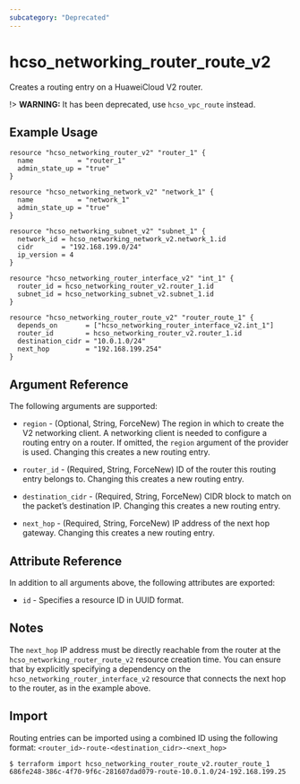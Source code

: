 ```yaml
---
subcategory: "Deprecated"
---
```


# hcso_networking_router_route_v2

Creates a routing entry on a HuaweiCloud V2 router.

!> **WARNING:** It has been deprecated, use `hcso_vpc_route` instead.

## Example Usage

```hcl
resource "hcso_networking_router_v2" "router_1" {
  name           = "router_1"
  admin_state_up = "true"
}

resource "hcso_networking_network_v2" "network_1" {
  name           = "network_1"
  admin_state_up = "true"
}

resource "hcso_networking_subnet_v2" "subnet_1" {
  network_id = hcso_networking_network_v2.network_1.id
  cidr       = "192.168.199.0/24"
  ip_version = 4
}

resource "hcso_networking_router_interface_v2" "int_1" {
  router_id = hcso_networking_router_v2.router_1.id
  subnet_id = hcso_networking_subnet_v2.subnet_1.id
}

resource "hcso_networking_router_route_v2" "router_route_1" {
  depends_on       = ["hcso_networking_router_interface_v2.int_1"]
  router_id        = hcso_networking_router_v2.router_1.id
  destination_cidr = "10.0.1.0/24"
  next_hop         = "192.168.199.254"
}
```

## Argument Reference

The following arguments are supported:

* `region` - (Optional, String, ForceNew) The region in which to create the V2 networking client. A networking client is
  needed to configure a routing entry on a router. If omitted, the
  `region` argument of the provider is used. Changing this creates a new routing entry.

* `router_id` - (Required, String, ForceNew) ID of the router this routing entry belongs to. Changing this creates a new
  routing entry.

* `destination_cidr` - (Required, String, ForceNew) CIDR block to match on the packet’s destination IP. Changing this
  creates a new routing entry.

* `next_hop` - (Required, String, ForceNew) IP address of the next hop gateway. Changing this creates a new routing
  entry.

## Attribute Reference

In addition to all arguments above, the following attributes are exported:

* `id` - Specifies a resource ID in UUID format.

## Notes

The `next_hop` IP address must be directly reachable from the router at the ``hcso_networking_router_route_v2``
resource creation time. You can ensure that by explicitly specifying a dependency on
the ``hcso_networking_router_interface_v2``
resource that connects the next hop to the router, as in the example above.

## Import

Routing entries can be imported using a combined ID using the following
format: ``<router_id>-route-<destination_cidr>-<next_hop>``

```
$ terraform import hcso_networking_router_route_v2.router_route_1 686fe248-386c-4f70-9f6c-281607dad079-route-10.0.1.0/24-192.168.199.25
```
